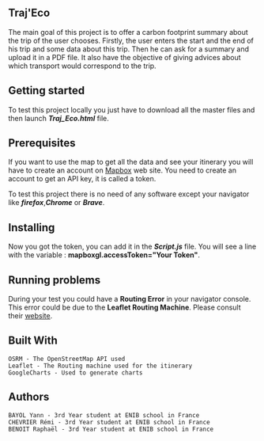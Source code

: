  Traj'Eco
-------------
The main goal of this project is to offer a carbon footprint summary about the trip of the user chooses. 
Firstly, the user enters the start and the end of his trip and some data about this trip.
Then he can ask for a summary and upload it in a PDF file.
It also have the objective of giving advices about which transport would correspond to the trip. 
## Getting started

To test this project locally you just have to download all the master files and then launch  ***Traj_Eco.html*** file. 
## Prerequisites

If you want to use the map to get all the data and see your itinerary you will have to create an account on [Mapbox](https://www.mapbox.com/)  web site.
You need to create an account to get an API key, it is called a token. 

To test this project there is no need of any software except your navigator like ***firefox***,***Chrome*** or ***Brave***.

## Installing

Now you got the token, you can add it in the ***Script.js*** file. You will see a line with the variable : **mapboxgl.accessToken="Your Token"**. 

## Running problems
During your test you could have a **Routing Error** in your navigator console. This error could be due to the **Leaflet Routing Machine**. Please consult their [website](https://www.liedman.net/leaflet-routing-machine/).

## Built With

    OSRM - The OpenStreetMap API used
    Leaflet - The Routing machine used for the itinerary
    GoogleCharts - Used to generate charts

## Authors

    BAYOL Yann - 3rd Year student at ENIB school in France
    CHEVRIER Rémi - 3rd Year student at ENIB school in France
    BENOIT Raphaël - 3rd Year student at ENIB school in France
